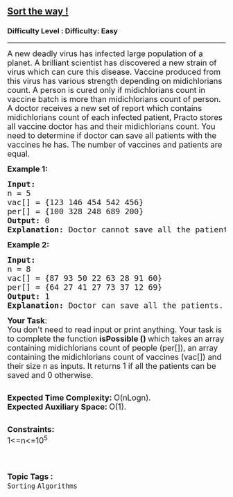 <h2><a href="https://www.geeksforgeeks.org/problems/sort-the-way3158/1?page=3&status=unsolved&sortBy=accuracy">Sort the way !</a></h2><h3>Difficulty Level : Difficulty: Easy</h3><hr><div class="problems_problem_content__Xm_eO"><p><span style="font-size:18px">A new deadly virus has infected large population of a planet. A brilliant scientist has discovered a new strain of virus which can cure this disease. Vaccine produced from this virus has various strength depending on midichlorians count. A person is cured only if midichlorians count in vaccine batch is more than midichlorians count of person. A doctor receives a new set of report which contains midichlorians count of each infected patient, Practo stores all vaccine doctor has and their midichlorians count. You need to determine if doctor can save all patients with the vaccines he has. The number of vaccines and patients are equal.</span></p>

<p><span style="font-size:18px"><strong>Example 1:</strong></span></p>

<pre><span style="font-size:18px"><strong>Input:
</strong>n = 5
vac[] = {123 146 454 542 456}
per[] = {100 328 248 689 200}
<strong>Output: </strong>0
<strong>Explanation: </strong>Doctor cannot save all the patients.</span></pre>

<p><span style="font-size:18px"><strong>Example 2:</strong></span></p>

<pre><span style="font-size:18px"><strong>Input:</strong>
n = 8
vac[] = {87 93 50 22 63 28 91 60}
per[] = {64 27 41 27 73 37 12 69}
<strong>Output: </strong>1
<strong>Explanation: </strong>Doctor can save all the patients.</span></pre>

<p><span style="font-size:18px"><strong>Your Task</strong>:<br>
You don't need to read input or print anything. Your task is to complete the function&nbsp;<strong>isPossible ()&nbsp;</strong>which takes an array containing&nbsp;midichlorians count of people (per[]), an array containing the&nbsp;midichlorians count of vaccines (vac[]) and their size n as inputs. It returns 1 if all the patients can be saved and 0 otherwise.</span><br>
&nbsp;</p>

<p><span style="font-size:18px"><strong>Expected Time Complexity:&nbsp;</strong>O(nLogn).<br>
<strong>Expected Auxiliary Space:&nbsp;</strong>O(1).</span><br>
&nbsp;</p>

<p><span style="font-size:18px"><strong>Constraints:</strong><br>
1&lt;=n&lt;=10<sup>5</sup></span><br>
&nbsp;</p>
</div><br><p><span style=font-size:18px><strong>Topic Tags : </strong><br><code>Sorting</code>&nbsp;<code>Algorithms</code>&nbsp;